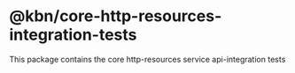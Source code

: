 # @kbn/core-http-resources-integration-tests

This package contains the core http-resources service api-integration tests
